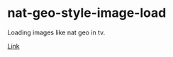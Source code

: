 # nat-geo-style-image-load
Loading images like nat geo in tv.

<a href="https://nikhil-nayyar.web.app/source/myView/myview.html" target="_blank">Link</a>
